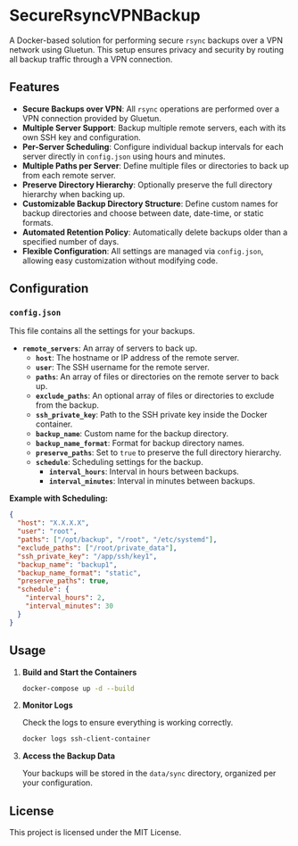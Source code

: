 # SecureRsyncVPNBackup

A Docker-based solution for performing secure `rsync` backups over a VPN network using Gluetun. This setup ensures privacy and security by routing all backup traffic through a VPN connection.

## Features

- **Secure Backups over VPN**: All `rsync` operations are performed over a VPN connection provided by Gluetun.
- **Multiple Server Support**: Backup multiple remote servers, each with its own SSH key and configuration.
- **Per-Server Scheduling**: Configure individual backup intervals for each server directly in `config.json` using hours and minutes.
- **Multiple Paths per Server**: Define multiple files or directories to back up from each remote server.
- **Preserve Directory Hierarchy**: Optionally preserve the full directory hierarchy when backing up.
- **Customizable Backup Directory Structure**: Define custom names for backup directories and choose between date, date-time, or static formats.
- **Automated Retention Policy**: Automatically delete backups older than a specified number of days.
- **Flexible Configuration**: All settings are managed via `config.json`, allowing easy customization without modifying code.

## Configuration

### `config.json`

This file contains all the settings for your backups.

- **`remote_servers`**: An array of servers to back up.
  - **`host`**: The hostname or IP address of the remote server.
  - **`user`**: The SSH username for the remote server.
  - **`paths`**: An array of files or directories on the remote server to back up.
  - **`exclude_paths`**: An optional array of files or directories to exclude from the backup.
  - **`ssh_private_key`**: Path to the SSH private key inside the Docker container.
  - **`backup_name`**: Custom name for the backup directory.
  - **`backup_name_format`**: Format for backup directory names.
  - **`preserve_paths`**: Set to `true` to preserve the full directory hierarchy.
  - **`schedule`**: Scheduling settings for the backup.
    - **`interval_hours`**: Interval in hours between backups.
    - **`interval_minutes`**: Interval in minutes between backups.

**Example with Scheduling:**

```json
{
  "host": "X.X.X.X",
  "user": "root",
  "paths": ["/opt/backup", "/root", "/etc/systemd"],
  "exclude_paths": ["/root/private_data"],
  "ssh_private_key": "/app/ssh/key1",
  "backup_name": "backup1",
  "backup_name_format": "static",
  "preserve_paths": true,
  "schedule": {
    "interval_hours": 2,
    "interval_minutes": 30
  }
}
````

## Usage

1. **Build and Start the Containers**

   ```bash
   docker-compose up -d --build
   ```

2. **Monitor Logs**

   Check the logs to ensure everything is working correctly.

   ```bash
   docker logs ssh-client-container
   ```

3. **Access the Backup Data**

   Your backups will be stored in the `data/sync` directory, organized per your configuration.

## License

This project is licensed under the MIT License.
